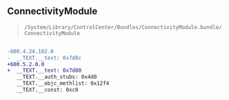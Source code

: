 ## ConnectivityModule

> `/System/Library/ControlCenter/Bundles/ConnectivityModule.bundle/ConnectivityModule`

```diff

-600.4.24.102.0
-  __TEXT.__text: 0x7d8c
+600.5.2.0.0
+  __TEXT.__text: 0x7d80
   __TEXT.__auth_stubs: 0x4d0
   __TEXT.__objc_methlist: 0x12f4
   __TEXT.__const: 0xc0

```
